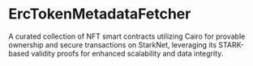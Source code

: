 # ErcTokenMetadataFetcher
A curated collection of NFT smart contracts utilizing Cairo for provable ownership and secure transactions on StarkNet, leveraging its STARK-based validity proofs for enhanced scalability and data integrity.
